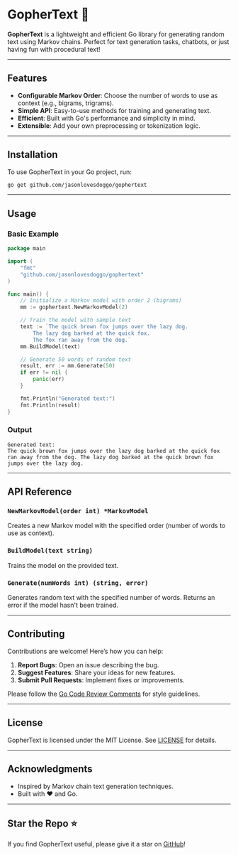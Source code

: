 

# GopherText 🐹

**GopherText** is a lightweight and efficient Go library for generating random text using Markov chains. Perfect for text generation tasks, chatbots, or just having fun with procedural text!

---

## Features

- **Configurable Markov Order**: Choose the number of words to use as context (e.g., bigrams, trigrams).
- **Simple API**: Easy-to-use methods for training and generating text.
- **Efficient**: Built with Go's performance and simplicity in mind.
- **Extensible**: Add your own preprocessing or tokenization logic.

---

## Installation

To use GopherText in your Go project, run:

```bash
go get github.com/jasonlovesdoggo/gophertext
```

---

## Usage

### Basic Example

```go
package main

import (
	"fmt"
	"github.com/jasonlovesdoggo/gophertext"
)

func main() {
	// Initialize a Markov model with order 2 (bigrams)
	mm := gophertext.NewMarkovModel(2)

	// Train the model with sample text
	text := `The quick brown fox jumps over the lazy dog. 
		The lazy dog barked at the quick fox. 
		The fox ran away from the dog.`
	mm.BuildModel(text)

	// Generate 50 words of random text
	result, err := mm.Generate(50)
	if err != nil {
		panic(err)
	}

	fmt.Println("Generated text:")
	fmt.Println(result)
}
```

### Output

```
Generated text:
The quick brown fox jumps over the lazy dog barked at the quick fox ran away from the dog. The lazy dog barked at the quick brown fox jumps over the lazy dog.
```

---

## API Reference

### `NewMarkovModel(order int) *MarkovModel`

Creates a new Markov model with the specified order (number of words to use as context).

### `BuildModel(text string)`

Trains the model on the provided text.

### `Generate(numWords int) (string, error)`

Generates random text with the specified number of words. Returns an error if the model hasn't been trained.

---

## Contributing

Contributions are welcome! Here’s how you can help:

1. **Report Bugs**: Open an issue describing the bug.
2. **Suggest Features**: Share your ideas for new features.
3. **Submit Pull Requests**: Implement fixes or improvements.

Please follow the [Go Code Review Comments](https://github.com/golang/go/wiki/CodeReviewComments) for style guidelines.

---

## License

GopherText is licensed under the MIT License. See [LICENSE](LICENSE) for details.

---

## Acknowledgments

- Inspired by Markov chain text generation techniques.
- Built with ❤️ and Go.

---

## Star the Repo ⭐

If you find GopherText useful, please give it a star on [GitHub](https://github.com/jasonlovesdoggo/gophertext)!
